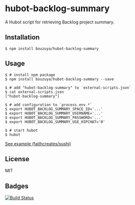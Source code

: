 # hubot-backlog-summary

A Hubot script for retrieving Backlog project summary.

## Installation

    $ npm install bouzuya/hubot-backlog-summary

## Usage

    $ # install npm package
    $ npm install bouzuya/hubot-backlog-summary --save

    $ # add "hubot-backlog-summary" to `external-scripts.json`
    $ cat external-scripts.json
    ["hubot-backlog-summary"]

    $ # add configuration to `process.env.*`
    $ export HUBOT_BACKLOG_SUMMARY_SPACE_ID='...'
    $ export HUBOT_BACKLOG_SUMMARY_USERNAME='...'
    $ export HUBOT_BACKLOG_SUMMARY_PASSWORD='...'
    $ export HUBOT_BACKLOG_SUMMARY_USE_HIPCHAT='0'

    $ # start hubot
    $ hubot

[See example (faithcreates/sushi)](https://github.com/faithcreates/sushi)

## License

MIT

## Badges

[![Build Status](https://travis-ci.org/bouzuya/hubot-backlog-summary.svg?branch=master)](https://travis-ci.org/bouzuya/hubot-backlog-summary)
